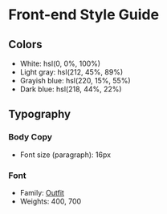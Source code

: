 # Front-end Style Guide

## Colors

- White: hsl(0, 0%, 100%)
- Light gray: hsl(212, 45%, 89%)
- Grayish blue: hsl(220, 15%, 55%)
- Dark blue: hsl(218, 44%, 22%)

## Typography

### Body Copy

- Font size (paragraph): 16px

### Font

- Family: [Outfit](https://fonts.google.com/specimen/Outfit)
- Weights: 400, 700
